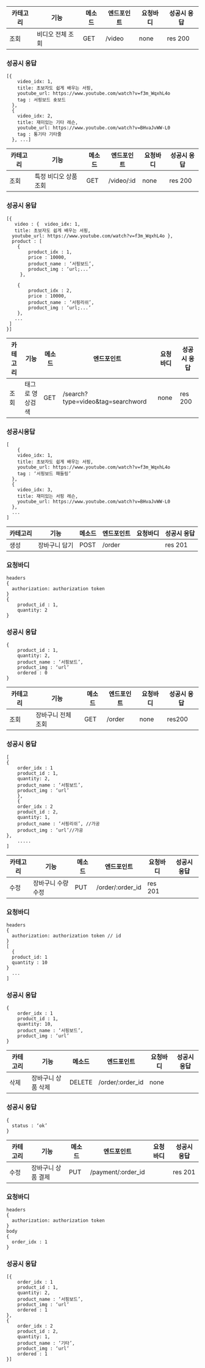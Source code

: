|카테고리|기능|메소드|엔드포인트|요청바디|성공시 응답|
|-------|-----|------|------|-------|-----|
|조회|비디오 전체 조회|GET|/video|none|res 200
### 성공시 응답
```
[{
    video_idx: 1,
    title: 초보자도 쉽게 배우는 서핑,
    youtube_url: https://www.youtube.com/watch?v=f3m_WqxhL4o
    tag : 서핑보드 숏보드
  },
  {
    video_idx: 2,
    title: 재미있는 기타 레슨,
    youtube_url: https://www.youtube.com/watch?v=BHvaJvWW-L0
    tag : 통기타 기타줄
  }, ...]
```
|카테고리|기능|메소드|엔드포인트|요청바디|성공시 응답|
|-------|-----|------|------|-------|-----|
|조회|특정 비디오 상품 조회|GET|/video/:id|none|res 200
### 성공시 응답
```
[{ 
   video : {  video_idx: 1,
   title: 초보자도 쉽게 배우는 서핑,
  youtube_url: https://www.youtube.com/watch?v=f3m_WqxhL4o },
  product : [
    { 
        product_idx : 1,
        price : 10000,
        product_name : ‘서핑보드’,
        product_img : ‘url;...’
     },

    { 
        product_idx : 2,
        price : 10000,
        product_name : ‘서핑리쉬’,
        product_img : ‘url;...’
    },
   ...
 ]
}]
```
|카테고리|기능|메소드|엔드포인트|요청바디|성공시 응답|
|-------|-----|------|------|-------|-----|
|조회|태그로 영상검색|GET|/search?type=video&tag=searchword|none|res 200
### 성공시응답
```
[
    {
    video_idx: 1,
    title: 초보자도 쉽게 배우는 서핑,
    youtube_url: https://www.youtube.com/watch?v=f3m_WqxhL4o
    tag : ‘서핑보드 패들링’
  },
  {
    video_idx: 3,
    title: 재미있는 서핑 레슨,
    youtube_url: https://www.youtube.com/watch?v=BHvaJvWW-L0
  },
  ...
]
```
|카테고리|기능|메소드|엔드포인트|요청바디|성공시 응답|
|-------|-----|------|------|-------|-----|
|생성|장바구니 담기|POST|/order||res 201
### 요청바디
```
headers
{
  authorization: authorization token 
}
{
    product_id : 1,
    quantity: 2
}
```
### 성공시 응답
```
{
    product_id : 1,
    quantity: 2,
    product_name : ‘서핑보드’,
    product_img : ‘url’
	ordered : 0
}
```
|카테고리|기능|메소드|엔드포인트|요청바디|성공시 응답|
|-------|-----|------|------|-------|-----|
|조회|장바구니 전체 조회|GET|/order|none|res200
### 성공시 응답
```
[
{
    order_idx : 1
    product_id : 1,
    quantity: 2,
    product_name : ‘서핑보드’,
    product_img : ‘url’
	},
	{
    order_idx : 2
    product_id : 2,
    quantity: 1,
    product_name : ‘서핑리쉬’, //가공
    product_img : ‘url’//가공  
},
	.....
]
```
|카테고리|기능|메소드|엔드포인트|요청바디|성공시 응답|
|-------|-----|------|------|-------|-----|
|수정|장바구니 수량 수정|PUT|/order/:order_id|res 201
### 요청바디
```
headers
{
  authorization: authorization token // id
}
[
  {
  product_id: 1
  quantity : 10
}
  ...
]
```
### 성공시 응답
```
{
    order_idx : 1
    product_id : 1,
    quantity: 10,
    product_name : ‘서핑보드’,
    product_img : ‘url’
}
```

|카테고리|기능|메소드|엔드포인트|요청바디|성공시 응답|
|-------|-----|------|------|-------|-----|
|삭제|장바구니 상품 삭제|DELETE|/order/:order_id|none|
### 성공시 응답
```
{
  status : ‘ok’
}
```

|카테고리|기능|메소드|엔드포인트|요청바디|성공시 응답|
|-------|-----|------|------|-------|-----|
|수정|장바구니 상품 결제|PUT|/payment/:order_id||res 201
### 요청바디
```
headers
{
  authorization: authorization token
}
body
{
  order_idx : 1
}
```
### 성공시 응답
```
[{
    order_idx : 1
    product_id : 1,
    quantity: 2,
    product_name : ‘서핑보드’,
    product_img : ‘url’
    ordered : 1
},
{
    order_idx : 2
    product_id : 2,
    quantity: 1,
    product_name : ‘기타’,
    product_img : ‘url’
    ordered : 1
}]
```
